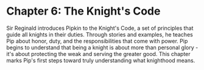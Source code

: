 # Chapter 6: The Knight's Code

Sir Reginald introduces Pipkin to the Knight's Code, a set of principles that guide all knights in their duties. Through stories and examples, he teaches Pip about honor, duty, and the responsibilities that come with power. Pip begins to understand that being a knight is about more than personal glory - it's about protecting the weak and serving the greater good. This chapter marks Pip's first steps toward truly understanding what knighthood means.
